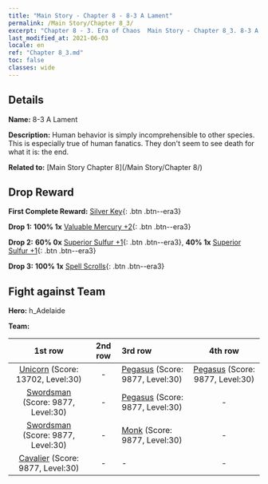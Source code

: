 ```yaml
---
title: "Main Story - Chapter 8 - 8-3 A Lament"
permalink: /Main Story/Chapter 8_3/
excerpt: "Chapter 8 - 3. Era of Chaos  Main Story - Chapter 8_3. 8-3 A Lament"
last_modified_at: 2021-06-03
locale: en
ref: "Chapter 8_3.md"
toc: false
classes: wide
---
```


## Details

 **Name:** 8-3 A Lament

 **Description:** Human behavior is simply incomprehensible to other species. This is especially true of human fanatics. They don't seem to see death for what it is: the end.

 **Related to:** [Main Story Chapter 8](/Main Story/Chapter 8/)

## Drop Reward

 **First Complete Reward:** [Silver Key](/Items/con_693/){: .btn .btn--era3}

 **Drop 1:** **100% 1x** [Valuable Mercury +2](/Items/mat_28/){: .btn .btn--era3}

 **Drop 2:** **60% 0x** [Superior Sulfur +1](/Items/mat_22/){: .btn .btn--era3}, **40% 1x** [Superior Sulfur +1](/Items/mat_22/){: .btn .btn--era3}

 **Drop 3:** **100% 1x** [Spell Scrolls](/Items/con_694/){: .btn .btn--era3}


## Fight against Team
 **Hero:** h_Adelaide

 **Team:**


  | 1st row | 2nd row | 3rd row | 4th row |
  |:----:|:----:|:----|:----:|
  | [Unicorn](/units/Unicorn/) (Score: 13702, Level:30)  | - | [Pegasus](/units/Pegasus/) (Score: 9877, Level:30)  | [Pegasus](/units/Pegasus/) (Score: 9877, Level:30)  |
  | [Swordsman](/units/Swordsman/) (Score: 9877, Level:30)  | - | [Pegasus](/units/Pegasus/) (Score: 9877, Level:30)  | - |
  | [Swordsman](/units/Swordsman/) (Score: 9877, Level:30)  | - | [Monk](/units/Monk/) (Score: 9877, Level:30)  | - |
  | [Cavalier](/units/Cavalier/) (Score: 9877, Level:30)  | - | - | - |


